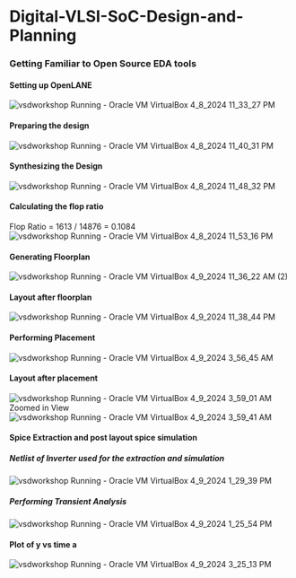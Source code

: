 # Digital-VLSI-SoC-Design-and-Planning

### Getting Familiar to Open Source EDA tools
#### Setting up OpenLANE
![vsdworkshop  Running  - Oracle VM VirtualBox 4_8_2024 11_33_27 PM](https://github.com/ppattanaik/Digital-VLSI-SoC-Design-and-Planning/assets/63561037/9801eedc-9eb4-4bd2-9e30-093eb4d4fcb2)
#### Preparing the design
![vsdworkshop  Running  - Oracle VM VirtualBox 4_8_2024 11_40_31 PM](https://github.com/ppattanaik/Digital-VLSI-SoC-Design-and-Planning/assets/63561037/b2a49ac2-0a51-4907-81e0-3276b7dd76d1)
#### Synthesizing the Design
![vsdworkshop  Running  - Oracle VM VirtualBox 4_8_2024 11_48_32 PM](https://github.com/ppattanaik/Digital-VLSI-SoC-Design-and-Planning/assets/63561037/0f58ae08-bb7e-41e2-b43b-3fd9781134a8)
#### Calculating the flop ratio
Flop Ratio = 1613 / 14876 = 0.1084
![vsdworkshop  Running  - Oracle VM VirtualBox 4_8_2024 11_53_16 PM](https://github.com/ppattanaik/Digital-VLSI-SoC-Design-and-Planning/assets/63561037/748d8158-b3b2-4a7f-9cfe-70c34974c681)
#### Generating Floorplan
![vsdworkshop  Running  - Oracle VM VirtualBox 4_9_2024 11_36_22 AM (2)](https://github.com/ppattanaik/Digital-VLSI-SoC-Design-and-Planning/assets/63561037/5110af83-5f36-44c3-bb02-7ac0cd6a4b2e)
#### Layout after floorplan
![vsdworkshop  Running  - Oracle VM VirtualBox 4_9_2024 11_38_44 PM](https://github.com/ppattanaik/Digital-VLSI-SoC-Design-and-Planning/assets/63561037/777b4d3c-67c1-4f56-a8a4-8b6b5761a2b4)
#### Performing Placement
![vsdworkshop  Running  - Oracle VM VirtualBox 4_9_2024 3_56_45 AM](https://github.com/ppattanaik/Digital-VLSI-SoC-Design-and-Planning/assets/63561037/35e33531-a353-41c0-b2aa-8d32fd382a89)
#### Layout after placement
![vsdworkshop  Running  - Oracle VM VirtualBox 4_9_2024 3_59_01 AM](https://github.com/ppattanaik/Digital-VLSI-SoC-Design-and-Planning/assets/63561037/489bd1ea-1dfa-4499-b5c9-83dfc80ec70f)
Zoomed in View
![vsdworkshop  Running  - Oracle VM VirtualBox 4_9_2024 3_59_41 AM](https://github.com/ppattanaik/Digital-VLSI-SoC-Design-and-Planning/assets/63561037/91904796-afab-4405-8fb5-e0fea2dea828)
#### Spice Extraction and post layout spice simulation
##### Netlist of Inverter used for the extraction and simulation
![vsdworkshop  Running  - Oracle VM VirtualBox 4_9_2024 1_29_39 PM](https://github.com/ppattanaik/Digital-VLSI-SoC-Design-and-Planning/assets/63561037/29ee8486-0010-4ee7-ba00-d5eeb53742df)
##### Performing Transient Analysis
![vsdworkshop  Running  - Oracle VM VirtualBox 4_9_2024 1_25_54 PM](https://github.com/ppattanaik/Digital-VLSI-SoC-Design-and-Planning/assets/63561037/af6275a3-1c6b-4ea2-941b-e5b915de5c55)
#### Plot of y vs time a
![vsdworkshop  Running  - Oracle VM VirtualBox 4_9_2024 3_25_13 PM](https://github.com/ppattanaik/Digital-VLSI-SoC-Design-and-Planning/assets/63561037/01e62d5d-6f1f-4488-b662-f7a4ee1f72b9)



